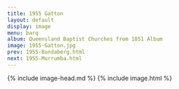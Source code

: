 ```yaml
---
title: 1955 Gatton
layout: default
display: image
menu: barq
album: Queensland Baptist Churches from 1851 Album
image: 1955-Gatton.jpg
prev: 1955-Bundaberg.html
next: 1955-Murrumba.html
---
```

{% include image-head.md %}
{% include image.html %}